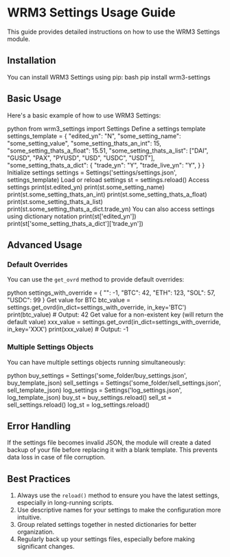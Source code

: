 # WRM3 Settings Usage Guide

This guide provides detailed instructions on how to use the WRM3 Settings module.

## Installation

You can install WRM3 Settings using pip:
bash
pip install wrm3-settings



## Basic Usage

Here's a basic example of how to use WRM3 Settings:


python
from wrm3_settings import Settings
Define a settings template
settings_template = {
"edited_yn": "N",
"some_setting_name": "some_setting_value",
"some_setting_thats_an_int": 15,
"some_setting_thats_a_float": 15.51,
"some_setting_thats_a_list": ["DAI", "GUSD", "PAX", "PYUSD", "USD", "USDC", "USDT"],
"some_setting_thats_a_dict": {
"trade_yn": "Y",
"trade_live_yn": "Y",
}
}
Initialize settings
settings = Settings('settings/settings.json', settings_template)
Load or reload settings
st = settings.reload()
Access settings
print(st.edited_yn)
print(st.some_setting_name)
print(st.some_setting_thats_an_int)
print(st.some_setting_thats_a_float)
print(st.some_setting_thats_a_list)
print(st.some_setting_thats_a_dict.trade_yn)
You can also access settings using dictionary notation
print(st['edited_yn'])
print(st['some_setting_thats_a_dict']['trade_yn'])




## Advanced Usage

### Default Overrides

You can use the `get_ovrd` method to provide default overrides:


python
settings_with_override = {
"": -1,
"BTC": 42,
"ETH": 123,
"SOL": 57,
"USDC": 99
}
Get value for BTC
btc_value = settings.get_ovrd(in_dict=settings_with_override, in_key='BTC')
print(btc_value) # Output: 42
Get value for a non-existent key (will return the default value)
xxx_value = settings.get_ovrd(in_dict=settings_with_override, in_key='XXX')
print(xxx_value) # Output: -1

### Multiple Settings Objects

You can have multiple settings objects running simultaneously:


python
buy_settings = Settings('some_folder/buy_settings.json', buy_template_json)
sell_settings = Settings('some_folder/sell_settings.json', sell_template_json)
log_settings = Settings('log_settings.json', log_template_json)
buy_st = buy_settings.reload()
sell_st = sell_settings.reload()
log_st = log_settings.reload()

## Error Handling

If the settings file becomes invalid JSON, the module will create a dated backup of your file before replacing it with a blank template. This prevents data loss in case of file corruption.

## Best Practices

1. Always use the `reload()` method to ensure you have the latest settings, especially in long-running scripts.
2. Use descriptive names for your settings to make the configuration more intuitive.
3. Group related settings together in nested dictionaries for better organization.
4. Regularly back up your settings files, especially before making significant changes.





